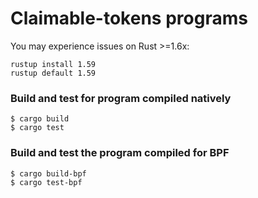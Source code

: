 # Claimable-tokens programs

You may experience issues on Rust >=1.6x:

```
rustup install 1.59
rustup default 1.59
```

### Build and test for program compiled natively

```
$ cargo build
$ cargo test
```

### Build and test the program compiled for BPF

```
$ cargo build-bpf
$ cargo test-bpf
```
